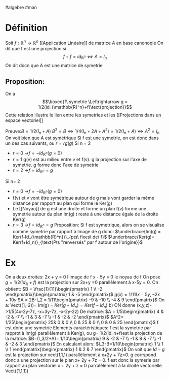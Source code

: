 #algebre #man 
# Définition
Soit $f:\mathbb{R}^n \to \mathbb{R}^n$ [[Application Linéaire]] de matrice $A$ en base canonoqie
On dit que  f est une projection si 
$$f \circ f = id_{\mathbb{R}^n} \Leftrightarrow A = I_n$$
On dit docn que A est une matrice de symetrie
## Proposition:
On a
$$\boxed{f\ symetrie \Leftrightarrow g = 1/2(id_{\mathbb{R}^n}+f)\text{projection}}$$
Cette relation illustre le lien entre les symetries et les [[Projections dans un espace vectoriel]]

Preuve:$B = 1/2(I_n +A)$
$B^2=B \Leftrightarrow 1/4(I_n + 2A +A^2)=1/2(I_n+A)\Leftrightarrow A^2 = I_n$
On voit bien que A est symétrique
Si f est une symetrie, on est donc dans un des cas suivants, ou $r =rg(g)$
Si n = 2
- $r=0$ ->$f = -id_{\mathbb{R}^n}(g=0)$
- $r=1$ g(v) est au milieu entre v et f(v). g la projection sur l'axe de symetrie. g forme donc l'axe de symetrie
- $r=2$ ->$f = id_{\mathbb{R}^n}=g$

Si n= 2
- $r=0$ ->$f = -id_{\mathbb{R}^n}(g=0)$
- f(v)  et v vont être symetrique autour de g mais vont garder la même distance par rapport au plan qui forme le Ker(g)
- Le [[Noyau]] de g est une droite et forme un plan f(v) forme une symetrie autour du plan Im(g) t reste à une distance égale de la droite Ker(g)
- $r=3$ ->$f = id_{\mathbb{R}^n}=g$
Proposition: Si f est symetrique, alors on se visualise comme symetrie par rapport à Image de g donc:
$\underbrace{Im(g) = Ker(f-Id_{\mathbb{R}^n})}_{pts\ fixes\ de\ f}$
$\underbrace{Ker(g)= Ker(f+Id_n)}_{\text{Pts "renversés" par f autour de l'origine}}$

# Ex
On a deux droites:
2x + y = 0 l'image de f
x - 5y = 0 le noyau de f
On pose $g = 1/2(id_\mathbb{R}+f)$ est la projection sur 2x+y =0 parallèlement à x-5y = 0.
On obtient:
$B = \frac{1}{11}\begin{pmatrix}
1   \\
-2  
\end{pmatrix}\begin{pmatrix}
1 & -5 
\end{pmatrix}$
$g(x) = 1/11(x-5y, -2x+10y$
$A = 2B-I_2 = 1/11\begin{pmatrix}
-9 & -10 \\
-4 & 9
\end{pmatrix}$
On a: Vect((1,-2))= Im(g) = $Ker(g-Id_n)=Ker(f-id_n)$
b) ON donne 
(x,y,z)->1/5(4x-2y-7z, -x+3y-7z, -x-2y-2z)
De matrice:
$A = 1/5\begin{pmatrix}
4 & -2 & -7 \\
-1 & 3 & -7 \\
-1 & -2 & -2
\end{pmatrix}$
$A^2= 1/25\begin{pmatrix}
25& 0 & 0 \\
0 & 25 & 0 \\
0 & 0 & 25
\end{pmatrix}$
f est donc une symetrie
Elements caractéristiques: f est la symetrie par rapprot à Im(g) parallèlement à Ker(g), ou g=  1/2(id_n+f)est la projection de la matrice:
$B=(I_3/2+A)= 1/10\begin{pmatrix}
9 & -2 & -7 \\
-1 & 8 & -7 \\
-1 & -2 & 3
\end{pmatrix}$
En calculant alors:
$I_3-B=1/10\begin{pmatrix}
1 \\
1 \\
1
\end{pmatrix}\begin{pmatrix}
1 & 2 & 7
\end{pmatrix}$
On voit que $Id-g$ est la projection sur vect(1,1,1) parallèlement à x+2y + 7z=0.
g corrspond donc a une projection sur le plan x+ 2y + 7z = 0. f est donc la symerie par rapport au plan vectoriel x + 2y + z = 0 parralèlement à la droite vectorielle Vect((1,1,1))